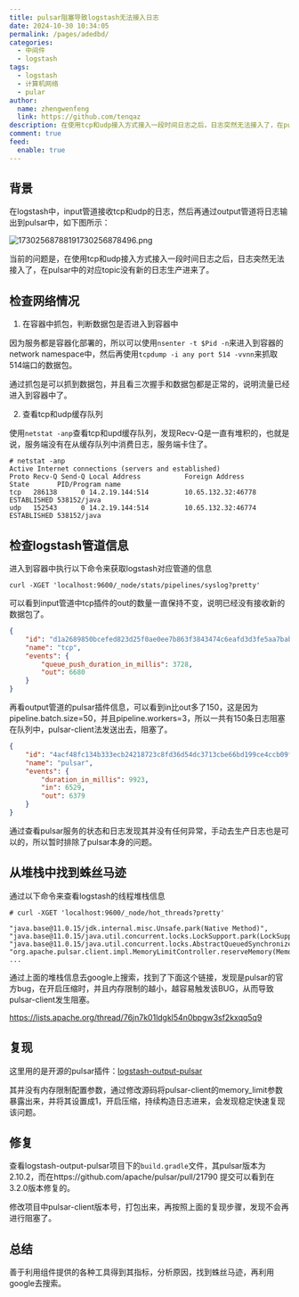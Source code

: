 ```yaml
---
title: pulsar阻塞导致logstash无法接入日志
date: 2024-10-30 10:34:05
permalink: /pages/adedbd/
categories:
  - 中间件
  - logstash
tags:
  - logstash
  - 计算机网络
  - pular
author: 
  name: zhengwenfeng
  link: https://github.com/tenqaz
description: 在使用tcp和udp接入方式接入一段时间日志之后，日志突然无法接入了，在pulsar中的对应topic没有新的日志生产进来了。
comment: true
feed: 
  enable: true
---
```


## 背景

在logstash中，input管道接收tcp和udp的日志，然后再通过output管道将日志输出到pulsar中，如下图所示：

![17302568788191730256878496.png](https://gcore.jsdelivr.net/gh/tenqaz/BLOG-CDN@main/17302568788191730256878496.png)

当前的问题是，在使用tcp和udp接入方式接入一段时间日志之后，日志突然无法接入了，在pulsar中的对应topic没有新的日志生产进来了。

## 检查网络情况

1. 在容器中抓包，判断数据包是否进入到容器中

因为服务都是容器化部署的，所以可以使用`nsenter -t $Pid -n`来进入到容器的network namespace中，然后再使用`tcpdump -i any port 514 -vvnn`来抓取514端口的数据包。

通过抓包是可以抓到数据包，并且看三次握手和数据包都是正常的，说明流量已经进入到容器中了。




2. 查看tcp和udp缓存队列

使用`netstat -anp`查看tcp和upd缓存队列，发现Recv-Q是一直有堆积的，也就是说，服务端没有在从缓存队列中消费日志，服务端卡住了。


```shell
# netstat -anp
Active Internet connections (servers and established)
Proto Recv-Q Send-Q Local Address           Foreign Address         State       PID/Program name  
tcp   286138      0 14.2.19.144:514         10.65.132.32:46778      ESTABLISHED 538152/java   
udp   152543      0 14.2.19.144:514         10.65.132.32:46774      ESTABLISHED 538152/java  
```


## 检查logstash管道信息


进入到容器中执行以下命令来获取logstash对应管道的信息

```shell
curl -XGET 'localhost:9600/_node/stats/pipelines/syslog?pretty'
```

可以看到input管道中tcp插件的out的数量一直保持不变，说明已经没有接收新的数据包了。
```json
{
    "id": "d1a2689850bcefed823d25f0ae0ee7b863f3843474c6eafd3d3fe5aa7babcded",
    "name": "tcp",
    "events": {
        "queue_push_duration_in_millis": 3728,
        "out": 6680
    }
}
```

再看output管道的pulsar插件信息，可以看到in比out多了150，这是因为pipeline.batch.size=50，并且pipeline.workers=3，所以一共有150条日志阻塞在队列中，pulsar-client法发送出去，阻塞了。

```json
{
    "id": "4acf48fc134b333ecb24218723c8fd36d54dc3713cbe66bd199ce4ccb09f2cd1",
    "name": "pulsar",
    "events": {
        "duration_in_millis": 9923,
        "in": 6529,
        "out": 6379
    }
}
```

通过查看pulsar服务的状态和日志发现其并没有任何异常，手动去生产日志也是可以的，所以暂时排除了pulsar本身的问题。

## 从堆栈中找到蛛丝马迹

通过以下命令来查看logstash的线程堆栈信息

```shell
# curl -XGET 'localhost:9600/_node/hot_threads?pretty'

"java.base@11.0.15/jdk.internal.misc.Unsafe.park(Native Method)", "java.base@11.0.15/java.util.concurrent.locks.LockSupport.park(LockSupport.java:194)", "java.base@11.0.15/java.util.concurrent.locks.AbstractQueuedSynchronizer$ConditionObject.await(AbstractQueuedSynchronizer.java:2081)", "org.apache.pulsar.client.impl.MemoryLimitController.reserveMemory(MemoryLimitController.java:88)", ...
```


通过上面的堆栈信息去google上搜索，找到了下面这个链接，发现是pulsar的官方bug，在开启压缩时，并且内存限制的越小，越容易触发该BUG，从而导致pulsar-client发生阻塞。

https://lists.apache.org/thread/76jn7k01ldgkl54n0bpgw3sf2kxqq5q9


## 复现

这里用的是开源的pulsar插件：[logstash-output-pulsar](https://github.com/streamnative/logstash-output-pulsar)

其并没有内存限制配置参数，通过修改源码将pulsar-client的memory_limit参数暴露出来，并将其设置成1，开启压缩，持续构造日志进来，会发现稳定快速复现该问题。


## 修复

查看logstash-output-pulsar项目下的`build.gradle`文件，其pulsar版本为2.10.2，而在https://github.com/apache/pulsar/pull/21790 提交可以看到在3.2.0版本修复的。

修改项目中pulsar-client版本号，打包出来，再按照上面的复现步骤，发现不会再进行阻塞了。

## 总结

善于利用组件提供的各种工具得到其指标，分析原因，找到蛛丝马迹，再利用google去搜索。